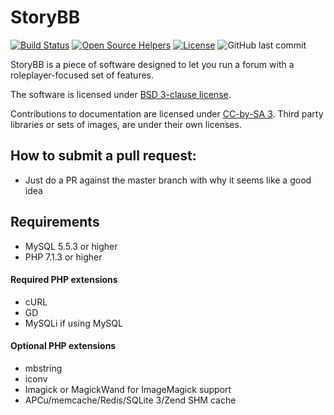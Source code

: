# StoryBB

[![Build Status](https://travis-ci.org/StoryBB/StoryBB.svg?branch=master)](https://travis-ci.org/StoryBB/StoryBB) [![Open Source Helpers](https://www.codetriage.com/storybb/storybb/badges/users.svg)](https://www.codetriage.com/storybb/storybb) [![License](https://img.shields.io/badge/License-BSD%203--Clause-blue.svg)](https://opensource.org/licenses/BSD-3-Clause) 
![GitHub last commit](https://img.shields.io/github/last-commit/storybb/storybb/master.svg)

StoryBB is a piece of software designed to let you run a forum with a roleplayer-focused set of features.

The software is licensed under [BSD 3-clause license](https://opensource.org/licenses/BSD-3-Clause).

Contributions to documentation are licensed under [CC-by-SA 3](https://creativecommons.org/licenses/by-sa/3.0). Third party libraries or sets of images, are under their own licenses.

## How to submit a pull request:
* Just do a PR against the master branch with why it seems like a good idea

## Requirements
* MySQL 5.5.3 or higher
* PHP 7.1.3 or higher

#### Required PHP extensions
* cURL
* GD
* MySQLi if using MySQL

#### Optional PHP extensions
* mbstring
* iconv
* Imagick or MagickWand for ImageMagick support
* APCu/memcache/Redis/SQLite 3/Zend SHM cache
